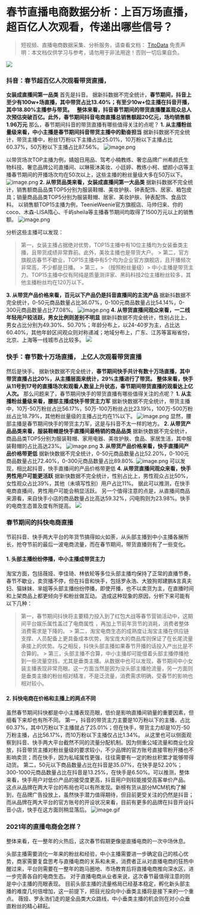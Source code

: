 # 春节直播电商数据分析：上百万场直播，超百亿人次观看，传递出哪些信号？


>
> 短视频、直播电商数据采集、分析服务，请查看文档： [TitoData](https://www.titodata.com?from=douyinarticle)
> 免责声明：本文档仅供学习与参考，请勿用于非法用途！否则一切后果自负。
> 


![](https://cdn.nlark.com/yuque/0/2021/png/97322/1614301180740-27a82caa-b0cb-4dc0-8b70-6fe047fbbc72.png#align=left&display=inline&height=240&margin=%5Bobject%20Object%5D&originHeight=240&originWidth=1080&size=0&status=done&style=none&width=1080)

### **抖音：春节超百亿人次观看带货直播，** 
**女装成直播间第一品类**
首先是抖音。
据新抖数据不完全统计，**春节期间，抖音上至少有100w+场直播，其中带货占比13.40%；有至少10w+位主播在抖音开播，其中18.80%主播参与带货。**
 
**整体来看，抖音春节期间的带货直播覆盖观众总人次预估突破百亿。此外，春节期间抖音电商直播总销售额超20亿元，场均销售额1.96万元** 那么，春节期间抖音的带货直播有哪些值得关注的点呢？ **1. 从主播粉丝量级来看，中小主播是春节期间抖音带货主播中的勤奋担当** 据新抖数据不完全统计，带货主播中，粉丝1万粉以下主播占比25.01%，10万粉以下主播占比60.37%，50万粉以下主播占比87.56%。
![image.png](https://cdn.nlark.com/yuque/0/2021/png/97322/1614301201407-077f3913-ad68-415f-a255-b599d35d2ac9.png#align=left&display=inline&height=254&margin=%5Bobject%20Object%5D&name=image.png&originHeight=508&originWidth=541&size=137615&status=done&style=none&width=270.5)

以带货场次TOP主播为例，婧姐日用品、驾考小楠教练、奢恋品牌广州希颜氏生物科技、奢恋品牌公司直播间、以琳筱沐美妆、小廷婷、教练小柯、塑颜小店等主播春节期间的开播场次均在50次以上，这些主播的粉丝量级大多在50万以下。
![image.png](https://cdn.nlark.com/yuque/0/2021/png/97322/1614301208251-869222b2-9f9a-4be6-9fb3-96191a01a4aa.png#align=left&display=inline&height=326&margin=%5Bobject%20Object%5D&name=image.png&originHeight=652&originWidth=587&size=241516&status=done&style=none&width=293.5)
**2. 从带货品类来看，女装成直播间第一大品类**
据新抖数据不完全统计，销售额商品品类TOP5分别为服装鞋帽、美妆护肤、钟表配饰、居家、箱包皮具；销量商品品类TOP5分别为服装鞋帽、居家、美妆护肤、钟表配饰、食品饮料。
以销售额TOP15主播为例，TeenieWeenie官方旗舰店、马帅归来、你的coco、木森-LISA隋心、千屿sheila等主播春节期间均取得了1500万元以上的销售额。
![image.png](https://cdn.nlark.com/yuque/0/2021/png/97322/1614301215682-a4877170-6a95-4fc9-9486-8ac0c48f1894.png#align=left&display=inline&height=404&margin=%5Bobject%20Object%5D&name=image.png&originHeight=807&originWidth=712&size=389959&status=done&style=none&width=356)


分析这些主播可以发现：
> 第一，女装主播占据绝对优势，TOP15主播中有10位主播均为女装垂类主播，且带货成绩非常靠前。此外，美妆主播也是带货大户。 > 第二，官方旗舰店春节不歇业，TOP15主播中有5个均为企业官方旗舰店，且开播频次非常高，不少都是日播。 > 第三，> （按照粉丝量级）> 中小主播是带货主力。TOP15主播中仅有阿纯是质量测评家、黑码科技2位主播粉丝较多，其他主播粉丝均在120万以下。


**3. 从带货产品价格来看，百元以下产品仍是抖音直播间的主流产品** 据新抖数据不完全统计，0-50元商品数量占比36.07%，0-100元商品数量占比54.14%，0-300元商品数量占比77.08%。
![image.png](https://cdn.nlark.com/yuque/0/2021/png/97322/1614301223428-4754d515-9b87-4575-bce1-a74fae071b69.png#align=left&display=inline&height=228&margin=%5Bobject%20Object%5D&name=image.png&originHeight=456&originWidth=538&size=26835&status=done&style=none&width=269)
**4. 从带货直播间观众来看，一二线年轻用户较活跃，男女比例则差别不明显** 据新抖数据不完全统计，性别占比上，男女占比分别为49.30%、50.70%；年龄分布上，以24-40岁为主，占比达60.40%，其他年龄区间观众则对称递减；地域分布上，广东、江苏等富裕省份，北京、上海等一线城市占比较多。 ![](https://cdn.nlark.com/yuque/0/2021/webp/97322/1614301180854-60260947-8958-4034-9a55-d8c3f4fbc2a2.webp#align=left&display=inline&height=31&margin=%5Bobject%20Object%5D&originHeight=240&originWidth=1080&size=0&status=done&style=none&width=140)
 

### **快手：春节数十万场直播，** **上亿人次观看带货直播**
然后是快手。
据新快数据不完全统计，**春节期间快手共计有数十万场直播，其中带货直播占比20%，从主播层面来统计，29%主播进行了带货。**
**整体来看，快手从11号到17号的直播场次和观看人数呈上升状态，春节期间带货直播的观看达上亿人次。** 那么问题来了，春节期间快手的带货直播有哪些值得关注的点呢？ **1. 从主播粉丝量级来看，腰部主播成快手带货主力军** 据新快数据不完全统计，带货主播中，10万-50万粉丝占比56.17%，50万-100万粉丝占比23.19%，100万-500万粉丝占比18.79%，其他粉丝量级的主播占比均在1%以下。
![image.png](https://cdn.nlark.com/yuque/0/2021/png/97322/1614301231650-60cfdc41-af7c-4021-83ae-a46a6e377568.png#align=left&display=inline&height=227&margin=%5Bobject%20Object%5D&name=image.png&originHeight=454&originWidth=539&size=123348&status=done&style=none&width=269.5)
显然，腰部主播是春节期间快手的带货主力军，这是与抖音不太一样的地方。 **2. 从带货产品品类来看，服装鞋帽是快手直播间最畅销的商品品类** 据新快数据不完全统计，商品品类TOP5分别为服装鞋帽、家用电器、美妆护肤、食品、家居生活，其中服装鞋帽的占比高达23%。
![image.png](https://cdn.nlark.com/yuque/0/2021/png/97322/1614301239658-1364fee7-8fc8-43f6-a7a7-1ac2bffcb5af.png#align=left&display=inline&height=203&margin=%5Bobject%20Object%5D&name=image.png&originHeight=406&originWidth=540&size=27078&status=done&style=none&width=270)
**3. 从带货产品价格来看，快手直播间产品价格带更低**
据新快数据不完全统计，0-50元商品数量占比52.20%，0-100元商品数量占比72.40%，0-300元商品数量占比89.80%.
![image.png](https://cdn.nlark.com/yuque/0/2021/png/97322/1614301246750-f54b80c8-782c-49d6-9cc8-137071f3f33e.png#align=left&display=inline&height=229&margin=%5Bobject%20Object%5D&name=image.png&originHeight=458&originWidth=545&size=26719&status=done&style=none&width=272.5)
可以发现，相比起抖音，快手直播间的产品价格带更低 **4. 从带货直播间观众来看，快手男性用户可能更活跃** 据新快数据不完全统计，性别占比上，男性观众占比50%，女性观众占比39%，其他（未填写性别）用户占比11%。 据此可以推测，在快手电商直播间，男性用户可能会稍显活跃。 另一个值得注意的点是，从直播间商品来源看，来自快手小店的商品数量占比高达59.32%，闪电购则为23.98%。快手的电商生态普及度有所提高。
![](https://cdn.nlark.com/yuque/0/2021/webp/97322/1614301180838-b94da57b-44f3-4b77-97fa-0ea74c4f3ea2.webp#align=left&display=inline&height=31&margin=%5Bobject%20Object%5D&originHeight=240&originWidth=1080&size=0&status=done&style=none&width=140)

### **春节期间的抖快电商直播**
节前抖音、快手两大平台的年货节搞得如火如荼，从头部主播到中小主播各展所长，抢夺节前的最后一波电商流量，而在春节期间，带货直播则有了一些变化。

#### **1. 头部主播纷纷停播，中小主播成带货主力**
淘宝方面，包括薇娅、李佳琦、林依轮等多位头部主播均保持了正常的直播节奏，春节不歇业，卖货播不停，但在抖音和快手，包括罗永浩、大狼狗郑建鹏&言真夫妇、猫妹妹、芈姐等头部主播纷纷停播，即使开播，也不以卖货为主，在直播时间和上架商品上都更倾向于和粉丝做互动。 造成这种现象的原因，分析下来可能有以下几种：
> 第一，春节期间抖快将主要精力投入到了红包大战等春节营销活动中，这期间平台娱乐属性盖过了电商属性 ，再加上节前年货节的消耗，消费者整体消费需求是下降的。 > 第二，淘宝电商生态的成熟度让淘宝主播在供应链支撑、人员配备上更具备成本优势，淘宝庞大的商品库则保证了在长尾流量承接上的优势。与之相反，抖快头部主播如果春节开播的话投入产出比是不合算的。 > 第三，头部主播不合算，中小主播却可能借着头部主播停播抢到一些流量空挡，尤其是垂类主播。从数据中也可以发现，春节期间中小女装主播表现非常亮眼。这一方面当然是因为没头部主播抢流量，另一方面则是垂类主播的粉丝相对精准，不是泛流量，消费需求明确，受春节的影响也相对较小。



#### **2. 抖快电商在价格和主播上的两点不同**
虽然春节期间抖快都是中小主播表现亮眼，低价是影响直播间销量的重要因素，但细看下来却也有所不同。 第一，抖音的带货主力主要是10万粉以下的主播，占比60.37%，其中1万粉以下主播就占了25.01%；但在快手，带货主力却是10万-50万粉主播，占比56.17%，而10万粉以下主播仅占比1.34%。 从这里也可以侧面观察到抖音、快手两大平台截然不同的流量分配机制。因为侧重公域流量和商业化投放，抖音带货主播对粉丝量级的要求较小，不少品牌的官方账号直接零粉开播也不影响卖货；而在快手，因为私域属性更强，往往需要有一定的粉丝积累才能够带得动货。 第二，50元以下商品数量占比在抖音是35.07%，在快手是52.20%；300-1000元商品数量占比在抖音是13.25%，在快手是6.50%。可以推测，整体来看，快手用户对低价产品的接受度更高，抖音用户则较能接受高客单价产品。 这点从品牌在两大平台的布局也可以有所发现。新榜有货从部分MCM机构了解到，在品牌广告投放上，虽然快手潜力值得期待，但目前更受关注的仍然是抖音；而从品牌在两大平台的官方账号的开设状况来看，目前有更多的品牌在抖音开设抖音小店，快手在这方面则稍显落后。
![image.gif](https://cdn.nlark.com/yuque/0/2021/gif/97322/1614301180921-12cc01a2-9cd7-4777-89ea-d936ad641a5b.gif#align=left&display=inline&height=1&margin=%5Bobject%20Object%5D&name=image.gif&originHeight=1&originWidth=1&size=70&status=done&style=none&width=1)

### **2021年的直播电商会怎样？**
整体来看，在一整年的火热后，这次春节假期更像是直播电商的一次中场休息。


头部主播需要消化一年来的粉丝和经验，中小主播需要进一步确定自己的核心优势，商家需要复盘思考与直播电商的关系和未来，消费者正从对直播电商的狂热中醒过来，平台则需要在一整年的跑马圈地、市场教育后将直播电商推向深水区，进一步完善各自的电商生态。 对于直播电商从业者来说，这次春节最值得注意的则是中小主播的亮眼表现。 目前头部主播的流量格局已经基本稳定，孵化新头部主播的难度几何倍增加，这一前提下，把目光投向中小垂类主播将是接下来的一个重点。 薇娅、罗永浩们走的是全品类大众路线，中小垂类主播的机会则在对小众垂直粉丝的精心耕耘。
